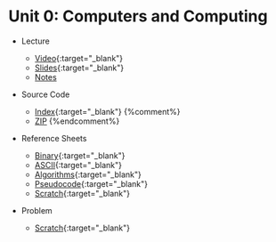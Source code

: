 # Unit 0: Computers and Computing

* Lecture
  * [Video](https://video.cs50.net/2018/fall/lectures/0){:target="_blank"}
  * [Slides](https://cdn.cs50.net/2018/fall/lectures/0/lecture0.pdf){:target="_blank"}
  * [Notes](notes)
  
* Source Code
  * [Index](https://cdn.cs50.net/2018/fall/lectures/0/src0/){:target="_blank"}
  {%comment%}
  * [ZIP](https://cdn.cs50.net/2018/fall/lectures/0/src0.zip)
  {%endcomment%}
  
* Reference Sheets
  * [Binary](https://ap.cs50.school/assets/pdfs/binary.pdf){:target="_blank"}
  * [ASCII](https://ap.cs50.school/assets/pdfs/ascii.pdf){:target="_blank"}
  * [Algorithms](https://ap.cs50.school/assets/pdfs/algorithms.pdf){:target="_blank"}
  * [Pseudocode](https://ap.cs50.school/assets/pdfs/pseudocode.pdf){:target="_blank"}
  * [Scratch](https://ap.cs50.school/assets/pdfs/scratch.pdf){:target="_blank"} 
  
* Problem
  * [Scratch](https://docs.cs50.net/2019/ap/problems/scratch/scratch.html){:target="_blank"}

